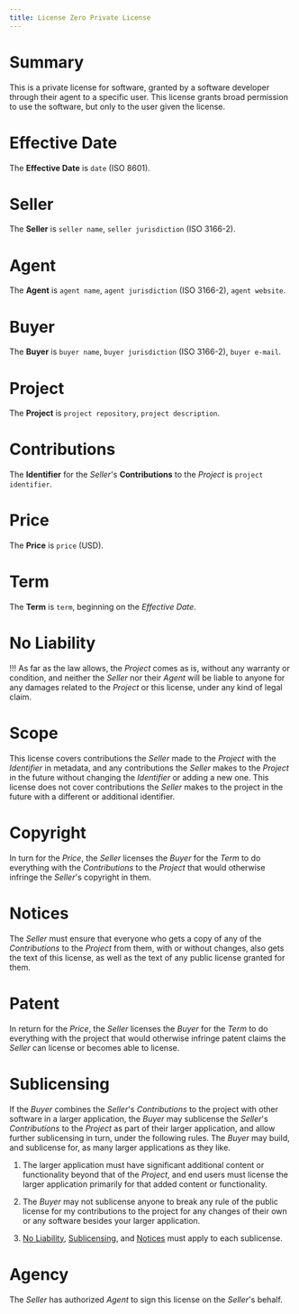```yaml
---
title: License Zero Private License
---
```


# Summary

This is a private license for software, granted by a software developer through their agent to a specific user.  This license grants broad permission to use the software, but only to the user given the license.

# Effective Date

The **Effective Date** is `date` (ISO 8601).

# Seller

The **Seller** is `seller name`, `seller jurisdiction` (ISO 3166-2).

# Agent

The **Agent** is `agent name`, `agent jurisdiction` (ISO 3166-2), `agent website`.

# Buyer

The **Buyer** is `buyer name`, `buyer jurisdiction` (ISO 3166-2), `buyer e-mail`.

# Project

The **Project** is `project repository`, `project description`.

# Contributions

The **Identifier** for the _Seller_'s **Contributions** to the _Project_ is `project identifier`.

# Price

The **Price** is `price` (USD).

# Term

The **Term** is `term`, beginning on the _Effective Date_.

# No Liability

!!! As far as the law allows, the _Project_ comes as is, without any warranty or condition, and neither the _Seller_ nor their _Agent_ will be liable to anyone for any damages related to the _Project_ or this license, under any kind of legal claim.

# Scope

This license covers contributions the _Seller_ made to the _Project_ with the _Identifier_ in metadata, and any contributions the _Seller_ makes to the _Project_ in the future without changing the _Identifier_ or adding a new one.  This license does not cover contributions the _Seller_ makes to the project in the future with a different or additional identifier.

# Copyright

In turn for the _Price_, the _Seller_ licenses the _Buyer_ for the _Term_ to do everything with the _Contributions_ to the _Project_ that would otherwise infringe the _Seller_'s copyright in them.

# Notices

The _Seller_ must ensure that everyone who gets a copy of any of the _Contributions_ to the _Project_ from them, with or without changes, also gets the text of this license, as well as the text of any public license granted for them.

# Patent

In return for the _Price_, the _Seller_ licenses the _Buyer_ for the _Term_ to do everything with the project that would otherwise infringe patent claims the _Seller_ can license or becomes able to license.

# Sublicensing

If the _Buyer_ combines the _Seller_'s _Contributions_ to the project with other software in a larger application, the _Buyer_ may sublicense the _Seller_'s _Contributions_ to the _Project_ as part of their larger application, and allow further sublicensing in turn, under the following rules. The _Buyer_ may build, and sublicense for, as many larger applications as they like.

1. The larger application must have significant additional content or functionality beyond that of the _Project_, and end users must license the larger application primarily for that added content or functionality.

2. The _Buyer_ may not sublicense anyone to break any rule of the public license for my contributions to the project for any changes of their own or any software besides your larger application.

3. [No Liability](#no-liability), [Sublicensing](#sublicensing), and [Notices](#notices) must apply to each sublicense.

# Agency

The _Seller_ has authorized _Agent_ to sign this license on the _Seller_'s behalf.

